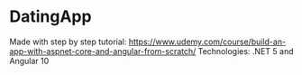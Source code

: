 # DatingApp
Made with step by step tutorial:
https://www.udemy.com/course/build-an-app-with-aspnet-core-and-angular-from-scratch/
Technologies: .NET 5 and Angular 10
